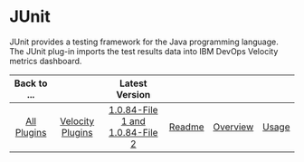 
# JUnit

JUnit provides a testing framework for the Java programming language. The JUnit plug-in imports the test results data into IBM DevOps Velocity metrics dashboard.

|Back to ...||Latest Version||||
| :---: | :---: | :---: | :---: | :---: | :---: |
|[All Plugins](../../index.md)|[Velocity Plugins](../README.md)|[1.0.84-File 1 ](https://raw.githubusercontent.com/UrbanCode/IBM-UCV-PLUGINS/main/files/ucv-ext-junit/ucv-ext-junit%3A1.0.84.tar.7z.001)[and 1.0.84-File 2](https://raw.githubusercontent.com/UrbanCode/IBM-UCV-PLUGINS/main/files/ucv-ext-junit/ucv-ext-junit%3A1.0.84.tar.7z.002)|[Readme](README.md)|[Overview](overview.md)|[Usage](usage.md)|[Downloads](downloads.md)|
